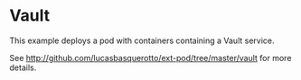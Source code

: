 # Vault

This example deploys a pod with containers containing a Vault service.

See http://github.com/lucasbasquerotto/ext-pod/tree/master/vault for more details.
